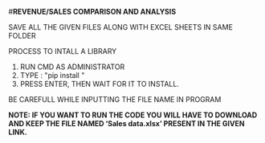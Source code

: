 #**REVENUE/SALES COMPARISON AND ANALYSIS**



SAVE ALL THE GIVEN FILES ALONG WITH EXCEL SHEETS IN SAME FOLDER

PROCESS TO INTALL A LIBRARY
1. RUN CMD AS ADMINISTRATOR
2. TYPE : "pip install <name of library>"
3. PRESS ENTER, THEN WAIT FOR IT TO INSTALL.

BE CAREFULL WHILE INPUTTING THE FILE NAME IN PROGRAM

  **NOTE: IF YOU WANT TO RUN THE CODE YOU WILL HAVE TO
DOWNLOAD AND KEEP THE FILE NAMED ‘Sales data.xlsx’
PRESENT IN THE GIVEN LINK.**
